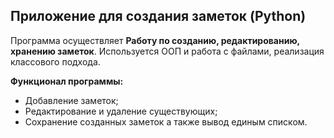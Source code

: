 ## Приложение для создания заметок (Python)

Программа осуществляет **Работу по созданию, редактированию, хранению заметок**.
Используется ООП и работа с файлами, реализация классового подхода.

**Функционал программы:**
* Добавление заметок;
* Редактирование и удаление существующих;
* Сохранение созданных заметок а также вывод единым списком. 